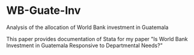 # WB-Guate-Inv
Analysis of the allocation of World Bank investment in Guatemala

This paper provides documentation of Stata for my paper "Is World Bank Investment in Guatemala Responsive to Departmental Needs?"